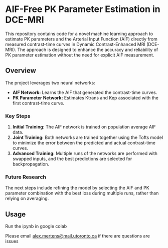 # AIF-Free PK Parameter Estimation in DCE-MRI

This repository contains code for a novel machine learning approach to estimate PK parameters and the Arterial Input Function (AIF) directly from measured contrast-time curves in Dynamic Contrast-Enhanced MRI (DCE-MRI). The approach is designed to enhance the accuracy and reliability of PK parameter estimation without the need for explicit AIF measurement.

## Overview

The project leverages two neural networks:
- **AIF Network:** Learns the AIF that generated the contrast-time curves.
- **PK Parameter Network:** Estimates Ktrans and Kep associated with the first contrast-time curve.

### Key Steps
1. **Initial Training:** The AIF network is trained on population average AIF data.
2. **Joint Training:** Both networks are trained together using the Tofts model to minimize the error between the predicted and actual contrast-time curves.
3. **Advanced Training:** Multiple runs of the networks are performed with swapped inputs, and the best predictions are selected for backpropagation.

### Future Research
The next steps include refining the model by selecting the AIF and PK parameter combination with the best loss during multiple runs, rather than relying on averaging.

## Usage
Run the ipynb in google colab

Please email alex.mertens@mail.utoronto.ca if there are questions are issues
